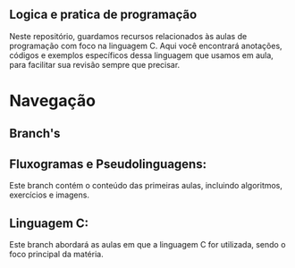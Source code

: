## Logica e pratica de programação

Neste repositório, guardamos recursos relacionados às aulas de programação com foco na linguagem C. Aqui você encontrará anotações, códigos e exemplos específicos dessa linguagem que usamos em aula, para facilitar sua revisão sempre que precisar.

# Navegação

## Branch's

## Fluxogramas e Pseudolinguagens: 

Este branch contém o conteúdo das primeiras aulas, incluindo algoritmos, exercícios e imagens.

## Linguagem C: 

Este branch abordará as aulas em que a linguagem C for utilizada, sendo o foco principal da matéria. 
